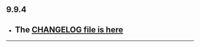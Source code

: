 ## 9.9.4

- ## The [CHANGELOG file is here](https://flutter-sound.canardoux.xyz/changelog.html)

-----------------------------------------------------------------------------------------------------------------------------------
